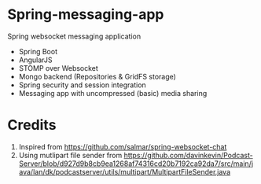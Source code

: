# Spring-messaging-app
Spring websocket messaging application

- Spring Boot
- AngularJS
- STOMP over Websocket
- Mongo backend (Repositories & GridFS storage)
- Spring security and session integration
- Messaging app with uncompressed (basic) media sharing

# Credits

1. Inspired from https://github.com/salmar/spring-websocket-chat
2. Using mutlipart file sender from https://github.com/davinkevin/Podcast-Server/blob/d927d9b8cb9ea1268af74316cd20b7192ca92da7/src/main/java/lan/dk/podcastserver/utils/multipart/MultipartFileSender.java
